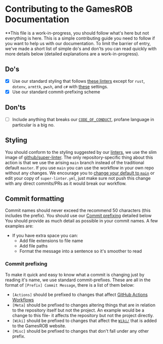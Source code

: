 # Contributing to the GamesROB Documentation
**This file is a work-in-progress, you should follow what's here but not everything is here.
This is a simple contributing guide you need to follow if you want to help us with our documentation. To limit the barrier of entry, we've made a short list of simple do's and don'ts you can read quickly with more details below (detailed explanations are a work-in-progress).

## Do's
- [x] Use our standard styling that follows [these linters](https://github.com/github/super-linter#supported-linters) except for `rust`, `dotenv`, `armttk`, `pwsh`, and `c#` with [these](https://github.com/GamesROB/documentation/blob/main/.github/workflows/super-linter.yml) settings.
- [x] Use our standard commit-prefixing scheme

## Don'ts
- [ ] Include anything that breaks our [`CODE_OF_CONDUCT`](https://github.com/GamesROB/documentation/blob/main/CODE_OF_CONDUCT.md), profane language in particular is a big no.

## Styling
You should conform to the styling suggested by our [linters](https://github.com/GamesROB/documentation/blob/main/.github/workflows/super-linter.yml), we use the slim image of [github/super-linter](https://github.com/github/super-linter). The only repository-specific thing about this action is that we use the arising `main` branch instead of the traditional default `master`.
If you use `main` you can use the workflow in your own repo without any changes. We encourage you to [change your default to `main`](https://docs.github.com/github/administering-a-repository/managing-branches-in-your-repository/changing-the-default-branch) or edit your copy of `super-linter.yml`, just make sure not push this change with any direct commits/PRs as it would break our workflow.

## Commit formatting
Commit names should never exceed the recommend 50 characters (this includes the prefix).
You should use our [Commit prefixing](https://github.com/GamesROB/documentation/blob/main/.github/CONTRIBUTING.md#commit-prefixing) detailed below
You should provide as much detail as possible in your commit names. A few examples are:
- If you have extra space you can:
  -  Add file extensions to file name
  -  Add file paths
  -  Format the message into a sentence so it's smoother to read

### Commit prefixing
To make it quick and easy to know what a commit is changing just by reading it's name, we use standard commit-prefixes. These are all in the format of `[Prefix] Commit Message`, there is a list of them below:
- `[Actions]` should be prefixed to changes that affect [GitHub Actions Workflows](https://github.com/GamesROB/documentation/blob/main/.github/workflows)
- `[Meta]` should be prefixed to changes altering things that are in relation to the repository itself but not the project. An example would be a change to this file- it affects the repository but not the project directly.
- `[Wiki]` should be prefixed to changes that affect the [`Wiki/`](https://github.com/GamesROB/documentation/blob/main/Wiki/) that is added to the GamesROB website.
- `[Misc]` should be prefixed to changes that don't fall under any other prefix.